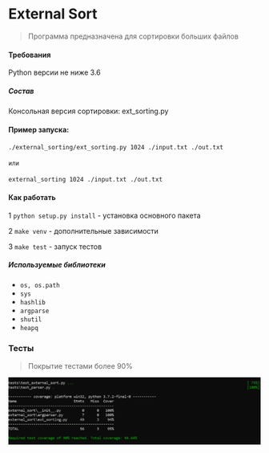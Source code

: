 # External Sort
> Программа предназначена для сортировки больших файлов

#### Требования
Python версии не ниже 3.6

##### Состав
Консольная версия сортировки: ext_sorting.py

#### Пример запуска: 
    ./external_sorting/ext_sorting.py 1024 ./input.txt ./out.txt
    
    или
    
    external_sorting 1024 ./input.txt ./out.txt

#### Как работать 
1 `python setup.py install` - установка основного пакета

2 `make venv` - дополнительные зависимости

3 `make test` - запуск тестов
    
##### Используемые библиотеки
* `os, os.path`
* `sys`
* `hashlib`
* `argparse`
* `shutil`
* `heapq`

### Тесты
> Покрытие тестами более 90%

![Game](img/tests.png)
